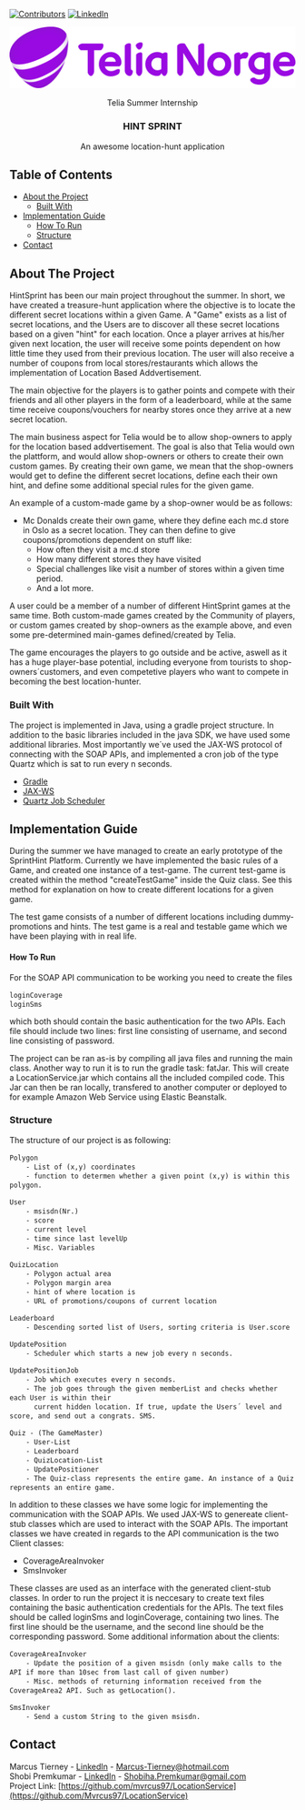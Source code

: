 

<!-- PROJECT SHIELDS -->
<!--
*** I'm using markdown "reference style" links for readability.
*** Reference links are enclosed in brackets [ ] instead of parentheses ( ).
*** See the bottom of this document for the declaration of the reference variables
*** for contributors-url, forks-url, etc. This is an optional, concise syntax you may use.
*** https://www.markdownguide.org/basic-syntax/#reference-style-links
-->
[![Contributors][contributors-shield]][contributors-url]
[![LinkedIn][linkedin-shield]][linkedin-url]

[![Product Name Screen Shot][product-screenshot]]()

<!-- PROJECT LOGO -->

<p align="center">Telia Summer Internship

  <h3 align="center">HINT SPRINT</h3>

  <p align="center">An awesome location-hunt application
    

<!-- TABLE OF CONTENTS -->
## Table of Contents

* [About the Project](#about-the-project)
  * [Built With](#built-with)
* [Implementation Guide](#implementation-guide)
  * [How To Run](#how-to-run)
  * [Structure](#structure)
* [Contact](#contact)



<!-- ABOUT THE PROJECT -->
## About The Project


HintSprint has been our main project throughout the summer. In short, we have created a treasure-hunt application where the objective
is to locate the different secret locations within a given Game. A "Game" exists as a list of secret locations, and the Users are to discover all these
secret locations based on a given "hint" for each location. Once a player arrives at his/her given next location, the user will receive
some points dependent on how little time they used from their previous location. The user will also receive a number of coupons
from local stores/restaurants which allows the implementation of Location Based Addvertisement. 

The main objective for the players is to gather points and compete with their friends and all other players in the form of a leaderboard,
while at the same time receive coupons/vouchers for nearby stores once they arrive at a new secret location. 

The main business aspect for Telia would be to allow shop-owners to apply for the location based addvertisement. 
The goal is also that Telia would own the plattform, and would allow shop-owners or others to create their own custom games.
By creating their own game, we mean that the shop-owners would get to define the different secret locations, define each their own hint,
and define some additional special rules for the given game. 

An example of a custom-made game by a shop-owner would be as follows:

- Mc Donalds create their own game, where they define each mc.d store in Oslo as a secret location. They can then define
to give coupons/promotions dependent on stuff like: 
  - How often they visit a mc.d store
  - How many different stores they have visited
  - Special challenges like visit a number of stores within a given time period.
  - And a lot more. 
  
 
 A user could be a member of a number of different HintSprint games at the same time. Both custom-made games created by the Community of players,
 or custom games created by shop-owners as the example above, and even some pre-determined main-games defined/created by Telia.
 
 The game encourages the players to go outside and be active, aswell as it has a huge player-base potential, including everyone from
 tourists to shop-owners´customers, and even competetive players who want to compete in becoming the best location-hunter. 
 


### Built With
The project is implemented in Java, using a gradle project structure. In addition to the basic libraries included in the java SDK,
we have used some additional libraries. Most importantly we´ve used the JAX-WS protocol of connecting with the SOAP APIs, and implemented
a cron job of the type Quartz which is sat to run every n seconds. 

* [Gradle](https://gradle.org)
* [JAX-WS](https://javaee.github.io/metro-jax-ws/doc/user-guide/index.html)
* [Quartz Job Scheduler](http://www.quartz-scheduler.org)



<!-- Implementation Guide -->
## Implementation Guide

During the summer we have managed to create an early prototype of the SprintHint Platform. 
Currently we have implemented the basic rules of a Game, and created one instance of a test-game.
The current test-game is created within the method "createTestGame" inside the Quiz class. See this method for explanation on how 
to create different locations for a given game. 

The test game consists of a number of different locations including dummy-promotions and hints. The test game is a real and testable
game which we have been playing with in real life.



#### How To Run
For the SOAP API communication to be working you need to create the files 

```
loginCoverage
loginSms
```

which both should contain the basic authentication for the two APIs. Each file should include two lines: first line consisting of username, and second line consisting of password. 

The project can be ran as-is by compiling all java files and running the main class. Another way to run it is to run the gradle task: fatJar. 
This will create a LocationService.jar which contains all the included compiled code. This Jar can then be ran locally, transfered to another computer or deployed to for example Amazon Web Service using Elastic Beanstalk.




### Structure

The structure of our project is as following:


```
Polygon
    - List of (x,y) coordinates 
    - function to determen whether a given point (x,y) is within this polygon.
```


```
User
    - msisdn(Nr.) 
    - score
    - current level
    - time since last levelUp
    - Misc. Variables
```

```
QuizLocation
    - Polygon actual area
    - Polygon margin area
    - hint of where location is
    - URL of promotions/coupons of current location
```


```
Leaderboard
    - Descending sorted list of Users, sorting criteria is User.score 
```


```
UpdatePosition
    - Scheduler which starts a new job every n seconds.
```

```
UpdatePositionJob
    - Job which executes every n seconds.
    - The job goes through the given memberList and checks whether each User is within their
      current hidden location. If true, update the Users´ level and score, and send out a congrats. SMS. 
```

```
Quiz - (The GameMaster)
    - User-List
    - Leaderboard
    - QuizLocation-List
    - UpdatePositioner
    - The Quiz-class represents the entire game. An instance of a Quiz represents an entire game.
``` 
    
    
In addition to these classes we have some logic for implementing the communication with the SOAP APIs. 
We used JAX-WS to genereate client-stub classes which are used to interact with the SOAP APIs. The important classes we have created
in regards to the API communication is the two Client classes: 
- CoverageAreaInvoker 
- SmsInvoker

These classes are used as an interface with the generated client-stub classes. In order to run the project it is neccesary
to create text files containing the basic authentication credentials for the APIs. The text files should be called loginSms and loginCoverage,
containing two lines. The first line should be the username, and the second line should be the corresponding password. Some additional information about the clients:

```
CoverageAreaInvoker
    - Update the position of a given msisdn (only make calls to the API if more than 10sec from last call of given number)
    - Misc. methods of returning information received from the CoverageArea2 API. Such as getLocation().
```

```
SmsInvoker
    - Send a custom String to the given msisdn.    
```
   

<!-- CONTACT -->
## Contact

Marcus Tierney - [LinkedIn](https://linkedin.com/in/marcustierney97) - Marcus-Tierney@hotmail.com
<br>
Shobi Premkumar - [LinkedIn](https://linkedin.com/in/shobiha-premkumar-17a60110a) - Shobiha.Premkumar@gmail.com
<br>
Project Link: [https://github.com/mvrcus97/LocationService](https://github.com/Mvrcus97/LocationService)







<!-- MARKDOWN LINKS & IMAGES -->
[contributors-shield]: https://img.shields.io/github/contributors/othneildrew/Best-README-Template.svg?style=flat-square
[contributors-url]: https://github.com/Mvrcus97/LocationService/graphs/contributors
[linkedin-shield]: https://img.shields.io/badge/-LinkedIn-black.svg?style=flat-square&logo=linkedin&colorB=555
[linkedin-url]: https://linkedin.com/in/marcustierney97
[product-screenshot]: wnh05jyix9lijxfafljp.jpg
